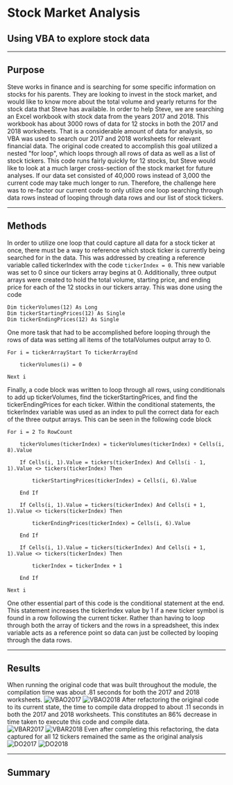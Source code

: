# Stock Market Analysis

## Using VBA to explore stock data

---
## Purpose
Steve works in finance and is searching for some specific information on stocks for his parents.  They are looking to invest in the stock market, and would like to know more about the total volume and yearly returns for the stock data that Steve has available.  In order to help Steve, we are searching an Excel workbook with stock data from the years 2017 and 2018.  This workbook has about 3000 rows of data for 12 stocks in both the 2017 and 2018 worksheets.  That is a considerable amount of data for analysis, so VBA was used to search our 2017 and 2018 worksheets for relevant financial data.  The original code created to accomplish this goal utilized a nested "for loop", which loops through all rows of data as well as a list of stock tickers.  This code runs fairly quickly for 12 stocks, but Steve would like to look at a much larger cross-section of the stock market for future analyses.  If our data set consisted of 40,000 rows instead of 3,000 the current code may take much longer to run.  Therefore, the challenge here was to re-factor our current code to only utilize one loop searching through data rows instead of looping through data rows and our list of stock tickers. 

---
## Methods
In order to utilize one loop that could capture all data for a stock ticker at once, there must be a way to reference which stock ticker is currently being searched for in the data.  This was addressed by creating a reference variable called tickerIndex with the code `tickerIndex = 0`.   This new variable was set to 0 since our tickers array begins at 0.  Additionally, three output arrays were created to hold the total volume, starting price, and ending price for each of the 12 stocks in our tickers array.  This was done using the code 
``` 
Dim tickerVolumes(12) As Long
Dim tickerStartingPrices(12) As Single
Dim tickerEndingPrices(12) As Single  
```
One more task that had to be accomplished before looping through the rows of data was setting all items of the totalVolumes output array to 0. 
```
For i = tickerArrayStart To tickerArrayEnd
        
    tickerVolumes(i) = 0
        
Next i
```
Finally, a code block was written to loop through all rows, using conditionals to add up tickerVolumes, find the tickerStartingPrices, and find the tickerEndingPrices for each ticker.  Within the conditional statements, the tickerIndex variable was used as an index to pull the correct data for each of the three output arrays.  This can be seen in the following code block
```
For i = 2 To RowCount
    
    tickerVolumes(tickerIndex) = tickerVolumes(tickerIndex) + Cells(i, 8).Value
    
    If Cells(i, 1).Value = tickers(tickerIndex) And Cells(i - 1, 1).Value <> tickers(tickerIndex) Then
    
        tickerStartingPrices(tickerIndex) = Cells(i, 6).Value
        
    End If
    
    If Cells(i, 1).Value = tickers(tickerIndex) And Cells(i + 1, 1).Value <> tickers(tickerIndex) Then
    
        tickerEndingPrices(tickerIndex) = Cells(i, 6).Value
            
    End If
        
    If Cells(i, 1).Value = tickers(tickerIndex) And Cells(i + 1, 1).Value <> tickers(tickerIndex) Then
    
        tickerIndex = tickerIndex + 1
        
    End If
    
Next i
```
One other essential part of this code is the conditional statement at the end.  This statement increases the tickerIndex value by 1 if a new ticker symbol is found in a row following the current ticker.  Rather than having to loop through both the array of tickers and the rows in a spreadsheet, this index variable acts as a reference point so data can just be collected by looping through the data rows. 

---
## Results
When running the original code that was built throughout the module, the compilation time was about .81 seconds for both the 2017 and 2018 worksheets.
![VBAO2017](VBA_Challenge_2017_Original.png)
![VBAO2018](VBA_Challenge_2018_Original.png)
After refactoring the original code to its current state, the time to compile data dropped to about .11 seconds in both the 2017 and 2018 worksheets. This constitutes an 86% decrease in time taken to execute this code and compile data.  
![VBAR2017](VBA_Challenge_2017_Refactored.png)
![VBAR2018](VBA_Challenge_2018_Refactored.png)
Even after completing this refactoring, the data captured for all 12 tickers remained the same as the original analysis
![DO2017](Data_Output_2017.png)
![DO2018](Data_Output_2018.png) 

---
## Summary
